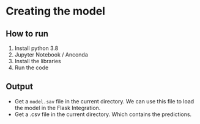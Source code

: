 # Creating the model

## How to run

1. Install python 3.8
2. Jupyter Notebook / Anconda
3. Install the libraries
4. Run the code

## Output

- Get a `model.sav` file in the current directory. We can use this file to load the model in the Flask Integration.
- Get a .csv file in the current directory. Which contains the predictions.